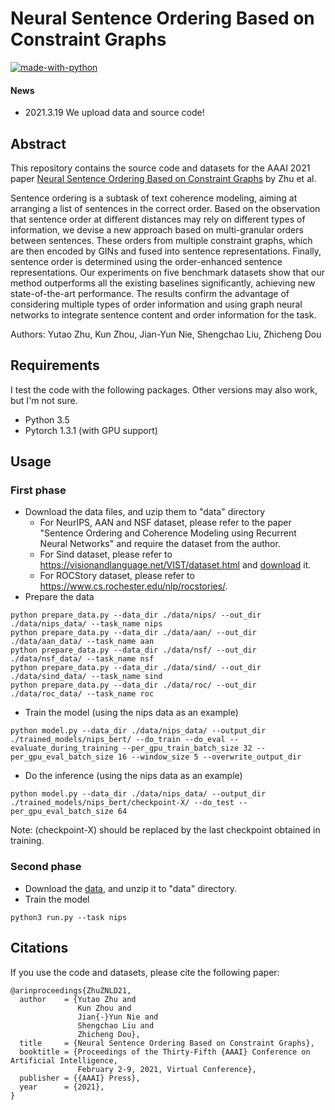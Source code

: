 # Neural Sentence Ordering Based on Constraint Graphs

[![made-with-python](https://img.shields.io/badge/Made%20with-Python-red.svg)](#python)

#### News
- 2021.3.19 We upload data and source code!

## Abstract
This repository contains the source code and datasets for the AAAI 2021 paper [Neural Sentence Ordering Based on Constraint Graphs](https://arxiv.org/pdf/2101.11178.pdf) by Zhu et al. <br>

Sentence ordering is a subtask of text coherence modeling, aiming at arranging a list of sentences in the correct order. Based on the observation that sentence order at different distances may rely on different types of information, we devise a new approach based on multi-granular orders between sentences. These orders from multiple constraint graphs, which are then encoded by GINs and fused into sentence representations. Finally, sentence order is determined using the order-enhanced sentence representations. Our experiments on five benchmark datasets show that our method outperforms all the existing baselines significantly, achieving new state-of-the-art performance. The results confirm the advantage of considering multiple types of order information and using graph neural networks to integrate sentence content and order information for the task.

Authors: Yutao Zhu, Kun Zhou, Jian-Yun Nie, Shengchao Liu, Zhicheng Dou

## Requirements
I test the code with the following packages. Other versions may also work, but I'm not sure. <br>
- Python 3.5 <br>
- Pytorch 1.3.1 (with GPU support)<br>

## Usage
### First phase
- Download the data files, and uzip them to "data" directory
   - For NeurIPS, AAN and NSF dataset, please refer to the paper "Sentence Ordering and Coherence Modeling using Recurrent Neural Networks" and require the dataset from the author.
   - For Sind dataset, please refer to https://visionandlanguage.net/VIST/dataset.html and [download](https://visionandlanguage.net/VIST/json_files/story-in-sequence/SIS-with-labels.tar.gz) it.
   - For ROCStory dataset, please refer to https://www.cs.rochester.edu/nlp/rocstories/.
- Prepare the data
```
python prepare_data.py --data_dir ./data/nips/ --out_dir ./data/nips_data/ --task_name nips
python prepare_data.py --data_dir ./data/aan/ --out_dir ./data/aan_data/ --task_name aan
python prepare_data.py --data_dir ./data/nsf/ --out_dir ./data/nsf_data/ --task_name nsf
python prepare_data.py --data_dir ./data/sind/ --out_dir ./data/sind_data/ --task_name sind
python prepare_data.py --data_dir ./data/roc/ --out_dir ./data/roc_data/ --task_name roc
```
- Train the model (using the nips data as an example)
```
python model.py --data_dir ./data/nips_data/ --output_dir ./trained_models/nips_bert/ --do_train --do_eval --evaluate_during_training --per_gpu_train_batch_size 32 --per_gpu_eval_batch_size 16 --window_size 5 --overwrite_output_dir
```
- Do the inference (using the nips data as an example)
```
python model.py --data_dir ./data/nips_data/ --output_dir ./trained_models/nips_bert/checkpoint-X/ --do_test --per_gpu_eval_batch_size 64
```
Note: (checkpoint-X) should be replaced by the last checkpoint obtained in training.

### Second phase
- Download the [data](https://drive.google.com/file/d/13f6PEZZbn_KnFk53au9s2CbAVFQdTRnC/view?usp=sharing), and unzip it to "data" directory.
- Train the model
```
python3 run.py --task nips
```

## Citations
If you use the code and datasets, please cite the following paper:  
```
@arinproceedings{ZhuZNLD21,
  author    = {Yutao Zhu and
               Kun Zhou and
               Jian{-}Yun Nie and
               Shengchao Liu and
               Zhicheng Dou},
  title     = {Neural Sentence Ordering Based on Constraint Graphs},
  booktitle = {Proceedings of the Thirty-Fifth {AAAI} Conference on Artificial Intelligence,
               February 2-9, 2021, Virtual Conference},
  publisher = {{AAAI} Press},
  year      = {2021},
}
```
